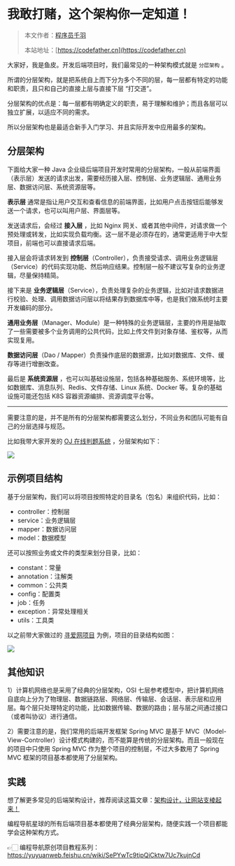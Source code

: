 # 我敢打赌，这个架构你一定知道！

> 本文作者：[程序员千羽](https://yuyuanweb.feishu.cn/wiki/Abldw5WkjidySxkKxU2cQdAtnah)
>
> 本站地址：[https://codefather.cn](https://codefather.cn)

大家好，我是鱼皮。开发后端项目时，我们最常见的一种架构模式就是 `分层架构` 。

所谓的分层架构，就是把系统自上而下分为多个不同的层，每一层都有特定的功能和职责，且只和自己的直接上层与直接下层 “打交道”。

分层架构的优点是：每一层都有明确定义的职责，易于理解和维护；而且各层可以独立扩展，以适应不同的需求。

所以分层架构也是最适合新手入门学习、并且实际开发中应用最多的架构。



## 分层架构

下面给大家一种 Java 企业级后端项目开发时常用的分层架构，一般从前端界面（表示层）发送的请求出发，需要经历接入层、控制层、业务逻辑层、通用业务层、数据访问层、系统资源层等。

**表示层** 通常是指让用户交互和查看信息的前端界面，比如用户点击按钮后能够发送一个请求，也可以叫用户层、界面层等。

发送请求后，会经过 **接入层** ，比如 Nginx 网关、或者其他中间件，对请求做一个预处理或转发，比如实现负载均衡。这一层不是必须存在的，通常更适用于中大型项目，前端也可以直接请求后端。

接入层会将请求转发到 **控制层**（Controller），负责接受请求、调用业务逻辑层（Service）的代码实现功能、然后响应结果。控制层一般不建议写复杂的业务逻辑，尽量保持精简。

接下来是 **业务逻辑层**（Service），负责处理复杂的业务逻辑，比如对请求数据进行校验、处理、调用数据访问层以将结果存到数据库中等，也是我们做系统时主要开发编码的部分。

**通用业务层**（Manager、Module）是一种特殊的业务逻辑层，主要的作用是抽取了一些需要被多个业务调用的公共代码，比如上传文件到对象存储、鉴权等，从而实现复用。

**数据访问层**（Dao / Mapper）负责操作底层的数据源，比如对数据库、文件、缓存等进行增删改查。

最后是 **系统资源层** ，也可以叫基础设施层，包括各种基础服务、系统环境等，比如数据库、消息队列、Redis、文件存储、Linux 系统、Docker 等。复杂的基础设施可能还包括 K8S 容器资源编排、资源调度平台等。



------



需要注意的是，并不是所有的分层架构都需要这么划分，不同业务和团队可能有自己的分层选择与规范。

比如我带大家开发的 [OJ 在线判题系统](https://yuyuanweb.feishu.cn/wiki/LhjxwgFjwiovTVk9w2vcJoj4nid) ，分层架构如下：

![](https://yupi-picture-1256524210.cos.ap-shanghai.myqcloud.com/1/1697022742320-afe5d60d-b0ba-4b02-91a9-d5870021af16.png)



## 示例项目结构

基于分层架构，我们可以将项目按照特定的目录名（包名）来组织代码，比如：

- controller：控制层
- service：业务逻辑层
- mapper：数据访问层
- model：数据模型

还可以按照业务或文件的类型来划分目录，比如：

- constant：常量
- annotation：注解类
- common：公共类
- config：配置类
- job：任务
- exception：异常处理相关
- utils：工具类



以之前带大家做过的 [寻爱网项目](https://wx.zsxq.com/dweb2/index/topic_detail/415521148215518) 为例，项目的目录结构如图：

![](https://yupi-picture-1256524210.cos.ap-shanghai.myqcloud.com/1/1697023472138-1db5caf0-dfcf-4835-ad6c-c7ccc80584fd.png)



## 其他知识

1）计算机网络也是采用了经典的分层架构，OSI 七层参考模型中，把计算机网络自底向上分为了物理层、数据链路层、网络层、传输层、会话层、表示层和应用层。每个层只处理特定的功能，比如数据传输、数据的路由；层与层之间通过接口（或者叫协议）进行通信。

2）需要注意的是，我们常用的后端开发框架 Spring MVC 是基于 MVC（Model-View-Controller）设计模式构建的，而不能算是传统的分层架构。而且一般现在的项目中只使用 Spring MVC 作为整个项目的控制层，不过大多数用了 Spring MVC 框架的项目基本都使用了分层架构。



## 实践

想了解更多常见的后端架构设计，推荐阅读这篇文章：[架构设计，让网站支棱起来！](https://mp.weixin.qq.com/s/iE3iOhLwxwMYhilOyyf90Q)

编程导航星球的所有后端项目基本都使用了经典分层架构，随便实践一个项目都能学会这种架构方式。

👉🏻 编程导航原创项目教程系列：https://yuyuanweb.feishu.cn/wiki/SePYwTc9tipQiCktw7Uc7kujnCd